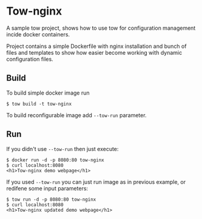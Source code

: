 Tow-nginx
=========

A sample tow project, shows how to use tow for configuration management incide docker containers.

Project contains a simple Dockerfile with nginx installation and bunch of files and templates to show how easier become working with dynamic configuration files.

## Build

To build simple docker image run

```
$ tow build -t tow-nginx
```
  
To build reconfigurable image add `--tow-run` parameter.

## Run

If you didn't use `--tow-run` then just execute:

```
$ docker run -d -p 8080:80 tow-nginx
$ curl localhost:8080
<h1>Tow-nginx demo webpage</h1>
```

If you used `--tow-run` you can just run image as in previous example, or redifene some input parameters:

```
$ tow run -d -p 8080:80 tow-nginx
$ curl localhost:8080
<h1>Tow-nginx updated demo webpage</h1>
```
